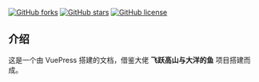  [![GitHub forks](https://img.shields.io/github/forks/handsometaoa/xiaoyaaablog)](https://github.com/handsometaoa/xiaoyaaablog/network) [![GitHub stars](https://img.shields.io/github/stars/handsometaoa/xiaoyaaablog)](https://github.com/handsometaoa/xiaoyaaablog/stargazers) [![GitHub license](https://img.shields.io/github/license/handsometaoa/xiaoyaaablog)](https://github.com/handsometaoa/xiaoyaaablog/blob/master/LICENSE)

## 介绍

这是一个由 VuePress 搭建的文档，借鉴大佬 **飞跃高山与大洋的鱼** 项目搭建而成。